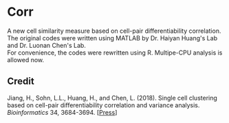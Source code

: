 # Corr
A new cell similarity measure based on cell-pair differentiability correlation.  
The original codes were written using MATLAB by Dr. Haiyan Huang's Lab and Dr. Luonan Chen's Lab.  
For convenience, the codes were rewritten using R. Multipe-CPU analysis is allowed now.

## Credit
Jiang, H., Sohn, L.L., Huang, H., and Chen, L. (2018). Single cell clustering based on cell-pair differentiability correlation and variance analysis. *Bioinformatics* 34, 3684-3694. [[Press](https://academic.oup.com/bioinformatics/article/34/21/3684/4996592)]

